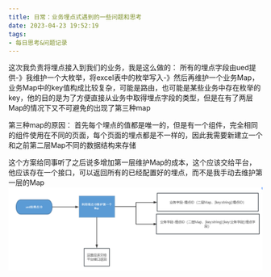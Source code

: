 ```yaml
---
title: 日常：业务埋点式遇到的一些问题和思考
date: 2023-04-23 19:52:19
tags:
- 每日思考&问题记录
---
```

这次我负责将埋点接入到我们的业务，我是这么做的：
所有的埋点字段由ued提供-》我维护一个大枚举，将excel表中的枚举写入-》然后再维护一个业务Map，业务Map中的key值构成比较复杂，可能是路由，也可能是某些业务中存在枚举的key，他的目的是为了方便直接从业务中取得埋点字段的类型，但是在有了两层Map的情况下又不可避免的出现了第三种map

第三种map的原因：
首先每个埋点的值都是唯一的，但是有一个组件，完全相同的组件使用在不同的页面，每个页面的埋点都是不一样的，因此我需要新建立一个和之前第二层Map不同的数据结构来存储


这个方案给同事听了之后说多增加第一层维护Map的成本，这个应该交给平台，他应该存在一个接口，可以返回所有的已经配置好的埋点，而不是我手动去维护第一层的Map
![组件截图](/picture/20230423.png)